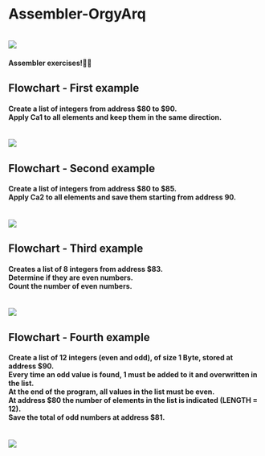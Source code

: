 # Assembler-OrgyArq
<br>
<img src="https://imgur.com/ASIv9fb.png">
<br>
<h4>Assembler exercises!👩‍💻</h4>
<h2>Flowchart - First example</h2>
<h4>Create a list of integers from address $80 to $90.<br>Apply Ca1 to all elements and keep them in the same direction.</h4>
<br>
<img src="https://imgur.com/uvkUFfF.png">
<br>
<h2>Flowchart - Second example</h2>
<h4>Create a list of integers from address $80 to $85.<br>Apply Ca2 to all elements and save them starting from address 90.</h4>
<br>
<img src="https://imgur.com/js3AKtU.png">
<br>
<h2>Flowchart - Third example</h2>
<h4>Creates a list of 8 integers from address $83.<br>Determine if they are even numbers.<br>Count the number of even numbers.</h4>
<br>
<img src="https://imgur.com/z8oh5jO.png">
<br>
<h2>Flowchart - Fourth example</h2>
<h4>Create a list of 12 integers (even and odd), of size 1 Byte, stored at address $90.<br>Every time an odd value is found, 1 must be added to it and overwritten in the list.<br>At the end of the program, all values ​​in the list must be even.<br>At address $80 the number of elements in the list is indicated (LENGTH = 12).<br>Save the total of odd numbers at address $81.</h4>
<br>
<img src="https://imgur.com/kzt47hR.png">
